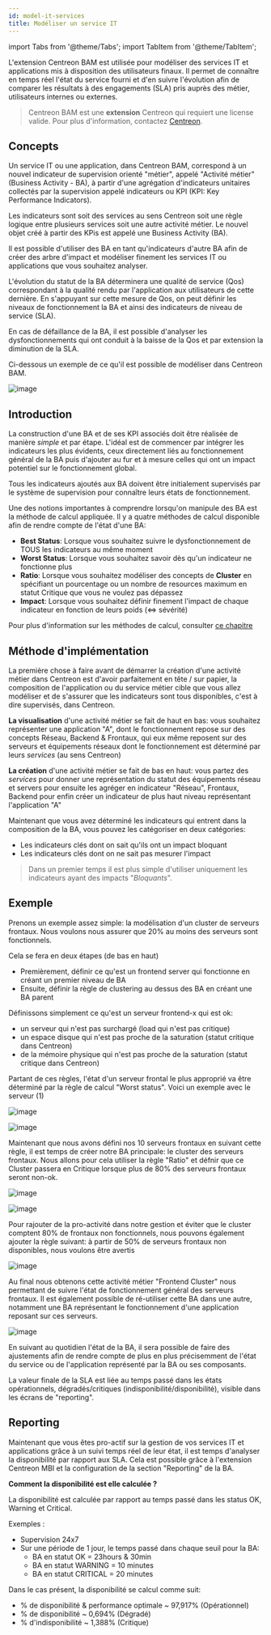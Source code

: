 ```yaml
---
id: model-it-services
title: Modéliser un service IT
---
```

import Tabs from '@theme/Tabs';
import TabItem from '@theme/TabItem';


L'extension Centreon BAM est utilisée pour modéliser des services IT et applications
mis à disposition des utilisateurs finaux. Il permet de connaître en
temps réel l'état du service fourni et d'en suivre l'évolution afin
de comparer les résultats à des engagements (SLA) pris auprès des
métier, utilisateurs internes ou externes.

> Centreon BAM est une **extension** Centreon qui requiert une license valide. Pour plus d'information,
> contactez [Centreon](mailto:sales@centreon.com).

## Concepts

Un service IT ou une application, dans Centreon BAM, correspond à un
nouvel indicateur de supervision orienté "métier", appelé "Activité
métier" (Business Activity - BA), à partir d'une agrégation
d'indicateurs unitaires collectés par la supervision appelé indicateurs
ou KPI (KPI: Key Performance Indicators).

Les indicateurs sont soit des services au sens Centreon soit une règle logique
entre plusieurs services soit une autre activité métier. Le
nouvel objet créé à partir des KPis est appelé une Business Activity
(BA).

Il est possible d'utiliser des BA en tant qu'indicateurs d'autre BA afin de
créer des arbre d'impact et modéliser finement les services IT ou
applications que vous souhaitez analyser.

L'évolution du statut de la BA déterminera une qualité de service (Qos)
correspondant à la qualité rendu par l'application aux utilisateurs de
cette dernière. En s'appuyant sur cette mesure de Qos, on peut définir
les niveaux de fonctionnement la BA et ainsi des indicateurs de niveau
de service (SLA).

En cas de défaillance de la BA, il est possible d'analyser les
dysfonctionnements qui ont conduit à la baisse de la Qos et par
extension la diminution de la SLA.

Ci-dessous un exemple de ce qu'il est possible de modéliser dans
Centreon BAM.

![image](../assets/service-mapping/example.png)

## Introduction

La construction d'une BA et de ses KPI associés doit être réalisée de
manière *simple* et par étape. L'idéal est de commencer par intégrer les
indicateurs les plus évidents, ceux directement liés au fonctionnement général
de la BA puis d'ajouter au fur et à mesure celles qui ont un impact
potentiel sur le fonctionnement global.

Tous les indicateurs ajoutés aux BA doivent être initialement supervisés
par le système de supervision pour connaître leurs états de fonctionnement.

Une des notions importantes à comprendre lorsqu'on manipule des BA est la méthode de calcul appliquée. Il
y a quatre méthodes de calcul disponible afin de rendre compte de l'état d'une BA:

- **Best Status**: Lorsque vous souhaitez suivre le dysfonctionnement de TOUS les indicateurs au même moment
- **Worst Status**: Lorsque vous souhaitez savoir dès qu'un indicateur ne fonctionne plus
- **Ratio**: Lorsque vous souhaitez modéliser des concepts de **Cluster** en spécifiant un pourcentage ou un nombre
 de resources maximum en statut Critique que vous ne voulez pas dépassez
- **Impact**: Lorsque vous souhaitez définir finement l'impact de chaque indicateur en fonction de leurs poids (<=> sévérité)

Pour plus d'information sur les méthodes de calcul, consulter [ce chapitre](../service-mapping/ba-management.md#méthodes-de-calcul)

## Méthode d'implémentation

La première chose à faire avant de démarrer la création d'une activité métier dans Centreon est d'avoir parfaitement
en tête / sur papier, la composition de l'application ou du service métier cible que vous allez modéliser et de s'assurer 
que les indicateurs sont tous disponibles, c'est à dire supervisés, dans Centreon. 

**La visualisation** d'une activité métier se fait de haut en bas: vous souhaitez représenter une application "A", dont le 
fonctionnement repose sur des concepts Réseau, Backend & Frontaux, qui eux même reposent sur des serveurs et équipements réseaux dont le fonctionnement est déterminé par leurs *services* (au sens Centreon)

**La création** d'une activité métier se fait de bas en haut: vous partez des *services* pour donner une représentation
du statut des équipements réseau et servers pour ensuite les agréger en indicateur "Réseau", Frontaux, Backend pour enfin
créer un indicateur de plus haut niveau représentant l'application "A"

Maintenant que vous avez déterminé les indicateurs qui entrent dans
la composition de la BA, vous pouvez les catégoriser en deux catégories: 

-   Les indicateurs clés dont on sait qu'ils ont un impact bloquant
-   Les indicateurs clés dont on ne sait pas mesurer l'impact

> Dans un premier temps il est plus simple d'utiliser uniquement les indicateurs
> ayant des impacts "*Bloquants*".

## Exemple

Prenons un exemple assez simple: la modélisation d'un cluster de serveurs frontaux. Nous voulons nous assurer que 
20% au moins des serveurs sont fonctionnels.

Cela se fera en deux étapes (de bas en haut)

- Premièrement, définir ce qu'est un frontend server qui fonctionne en créant un premier niveau de BA
- Ensuite, définir la règle de clustering au dessus des BA en créant une BA parent

Définissons simplement ce qu'est un serveur frontend-x qui est ok:

- un serveur qui n'est pas surchargé (load qui n'est pas critique)
- un espace disque qui n'est pas proche de la saturation (statut critique dans Centreon)
- de la mémoire physique qui n'est pas proche de la saturation (statut critique dans Centreon)

Partant de ces règles, l'état d'un serveur frontal le plus approprié va être déterminé par la
règle de calcul "Worst status". Voici un exemple avec le serveur (1)

<Tabs groupId="sync">
<TabItem value="Concept" label="Concept">

![image](../assets/service-mapping/frontend-1-concept.png)

</TabItem>
<TabItem value="Configuration" label="Configuration">

![image](../assets/service-mapping/frontend-1-conf.png)

</TabItem>
</Tabs>

Maintenant que nous avons défini nos 10 serveurs frontaux en suivant cette règle, il est temps de créer notre BA 
principale: le cluster des serveurs frontaux. Nous allons pour cela utiliser la règle "Ratio" et défnir que ce Cluster
passera en Critique lorsque plus de 80% des serveurs frontaux seront non-ok.

<Tabs groupId="sync">
<TabItem value="Concept" label="Concept">

![image](../assets/service-mapping/ratio.png)

</TabItem>
<TabItem value="Configuration" label="Configuration">

![image](../assets/service-mapping/conf-ratio.png)

</TabItem>
</Tabs>

Pour rajouter de la pro-activité dans notre gestion et éviter que le cluster comptent 80% de frontaux non fonctionnels,
nous pouvons également ajouter la règle suivant: à partir de 50% de serveurs frontaux non disponibles, nous voulons être
avertis

![image](../assets/service-mapping/conf-ratio-with-warn.png)

Au final nous obtenons cette activité métier "Frontend Cluster" nous permettant de suivre l'état de fonctionnement
général des serveurs frontaux. Il est également possible de ré-utiliser cette BA dans une autre, notamment une BA représentant le fonctionnement d'une application reposant sur ces serveurs.

 ![image](../assets/service-mapping/final-frontend.png)

En suivant au quotidien l'état de la BA, il sera possible de faire des ajustements afin de rendre compte de plus 
en plus précisemment de l'état du service ou de l'application représenté par la BA ou ses composants.

La valeur finale de la SLA est liée au temps passé dans les états
opérationnels, dégradés/critiques (indisponibilité/disponibilité),
visible dans les écrans de "reporting".

## Reporting 

Maintenant que vous êtes pro-actif sur la gestion de vos services IT et applications grâce à un suivi temps réel
de leur état, il est temps d'analyser la disponibilité par rapport aux SLA.
Cela est possible grâce à l'extension Centreon MBI et la configuration de la section "Reporting" de la BA.

**Comment la disponibilité est elle calculée ?**

La disponibilité est calculée par rapport au temps passé dans les status OK, Warning et Critical.

Exemples : 

-   Supervision 24x7 
-   Sur une période de 1 jour, le temps passé dans chaque seuil pour la BA: 
      - BA en statut OK = 23hours & 30min
      - BA en statut WARNING = 10 minutes
      - BA en statut CRITICAL = 20 minutes

Dans le cas présent, la disponibilité se calcul comme suit: 

-   % de disponibilité & performance optimale ~ 97,917% (Opérationnel)
-   % de disponibilité ~ 0,694% (Dégradé)
-   % d'indisponibilité ~ 1,388% (Critique)
